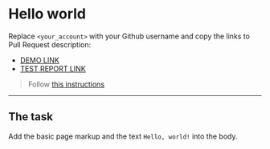 # Hello world
Replace `<your_account>` with your Github username and copy the links to Pull Request description:
- [DEMO LINK](https://RexarFrontEnd.github.io/layout_hello-world/)
- [TEST REPORT LINK](https://RexarFrontEnd.github.io/layout_hello-world/report/html_report/)

> Follow [this instructions](https://mate-academy.github.io/layout_task-guideline/#how-to-solve-the-layout-tasks-on-github)
___

## The task 
Add the basic page markup and the text `Hello, world!` into the body.
